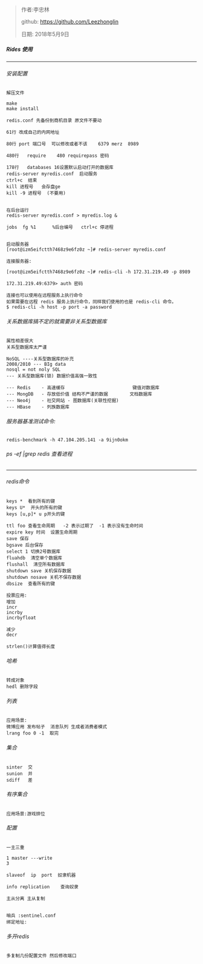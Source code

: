 >作者:李忠林
>
>github: https://github.com/Leezhonglin
>
>日期: 2018年5月9日



##### Rides 使用

---

###### 安装配置

```
解压文件

make
make install

redis.conf 先备份到商机目录 原文件不要动

61行 改成自己的内网地址  

80行 port 端口号  可以修改或者不该    6379 merz  8989

480行   require    480 requirepass 密码

178行   databases 16设置默认启动打开的数据库
redis-server myredis.conf  启动服务
ctrl+c  结束
kill 进程号   会存盘ge
kill -9 进程号  (不要用)


在后台运行
redis-server myredis.conf > myredis.log &

jobs  fg %1      %后台编号   ctrl+c 停进程


启动服务器
[root@izm5eifctth7468z9e6fz0z ~]# redis-server myredis.conf

连接服务器:

[root@izm5eifctth7468z9e6fz0z ~]# redis-cli -h 172.31.219.49 -p 8989

172.31.219.49:6379> auth 密码

连接也可以使用在远程服务上执行命令
如果需要在远程 redis 服务上执行命令，同样我们使用的也是 redis-cli 命令。
$ redis-cli -h host -p port -a password
```

###### 关系数据库搞不定的就需要非关系型数据库

```
属性相差很大
关系型数据库太严谨

NoSQL ----关系型数据库的补充
2008/2010 --- BIg data
nosql = not noly SQL
--- 关系型数据库(锁) 数据价值高强一致性

--- Redis    - 高速缓存                         键值对数据库
--- MongDB   - 存放低价值 结构不严谨的数据        文档数据库
--- Neo4j    - 社交网站 - 图数据库(关联性挖掘)
--- HBase    - 列族数据库
```

###### 服务器基准测试命令:

```
redis-benchmark -h 47.104.205.141 -a 9ijn0okm
```

###### ps -ef |grep redis  查看进程

---

###### redis命令

```
keys *  看到所有的键
keys U*  开头的所有的键
keys [u,p]* u p开头的键

ttl foo 查看生命周期   -2 表示过期了  -1 表示没有生命时间
expire key 时间  设置生命周期
save 保存
bgsave 后台保存
select 1 切换2号数据库
fluahdb  清空单个数据库
flushall  清空所有数据库
shutdown save 关机保存数据
shutdown nosave 关机不保存数据
dbsize  查看所有的键

投票应用:
增加
incr 
incrby
incrbyfloat

减少
decr

strlen()计算值得长度
```

###### 哈希

```
转成对象
hedl 删除字段

```

###### 列表

```
应用场景:
微博应用 发布帖子  消息队列 生成者消费者模式
lrang foo 0 -1  取完
```

###### 集合

```
sinter  交
sunion  并
sdiff   差
```

###### 有序集合

```
应用场景:游戏排位
```

###### 配置 

```
一主三重

1 master ---write
3 

slaveof  ip  port  奴隶机器

info replication    查询奴隶

主从分离 主从复制


哨兵 :sentinel.conf
绑定地址:
```

###### 多开redis

```
多复制几份配置文件 然后修改端口
```





